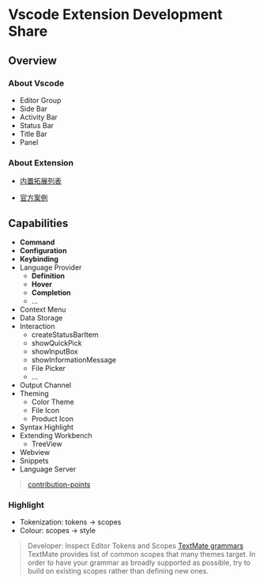 # Vscode Extension Development Share

## Overview

### About Vscode

- Editor Group
- Side Bar
- Activity Bar
- Status Bar
- Title Bar
- Panel

### About Extension

- [内置拓展列表](https://github.com/microsoft/vscode/tree/main/extensions)

- [官方案例](https://github.com/microsoft/vscode-extension-samples)

## Capabilities

- **Command**
- **Configuration**
- **Keybinding**
- Language Provider
  - **Definition**
  - **Hover**
  - **Completion**
  - ...
- Context Menu
- Data Storage
- Interaction
  - createStatusBarItem
  - showQuickPick
  - showInputBox
  - showInformationMessage
  - File Picker
  - ...
- Output Channel
- Theming
  - Color Theme
  - File Icon
  - Product Icon
- Syntax Highlight
- Extending Workbench
  - TreeView
- Webview
- Snippets
- Language Server

> [contribution-points](https://code.visualstudio.com/api/references/contribution-points)

### Highlight

- Tokenization: tokens -> scopes
- Colour: scopes -> style

> Developer: Inspect Editor Tokens and Scopes
> [TextMate grammars](https://macromates.com/manual/en/language_grammars)
> TextMate provides list of common scopes that many themes target. In order to have your grammar as broadly supported as possible, try to build on existing scopes rather than defining new ones.
